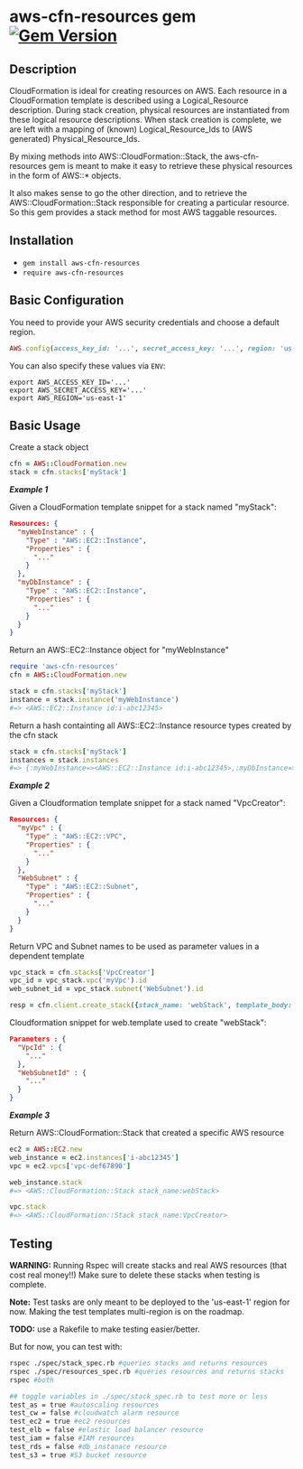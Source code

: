 aws-cfn-resources gem [![Gem Version](https://badge.fury.io/rb/aws-cfn-resources.svg)](http://badge.fury.io/rb/aws-cfn-resources)
=====================

## Description

CloudFormation is ideal for creating resources on AWS. Each resource in a CloudFormation template is described using a Logical_Resource description. During stack creation, physical resources are instantiated from these logical resource descriptions.  When stack creation is complete, we are left with a mapping of (known) Logical_Resource_Ids to (AWS generated) Physical_Resource_Ids.  

By mixing methods into AWS::CloudFormation::Stack, the aws-cfn-resources gem is meant to make it easy to retrieve these physical resources in the form of AWS::* objects.

It also makes sense to go the other direction, and to retrieve the AWS::CloudFormation::Stack responsible for creating a particular resource.  So this gem provides a stack method for most AWS taggable resources.

## Installation
* `gem install aws-cfn-resources`
* `require aws-cfn-resources`

## Basic Configuration

You need to provide your AWS security credentials and choose a default region.

```ruby
AWS.config(access_key_id: '...', secret_access_key: '...', region: 'us-east-1')
```

You can also specify these values via `ENV`:

    export AWS_ACCESS_KEY_ID='...'
    export AWS_SECRET_ACCESS_KEY='...'
    export AWS_REGION='us-east-1'

## Basic Usage

Create a stack object

```ruby
cfn = AWS::CloudFormation.new
stack = cfn.stacks['myStack']
```

***Example 1***

Given a CloudFormation template snippet for a stack named "myStack":
```json
Resources: {
  "myWebInstance" : {
    "Type" : "AWS::EC2::Instance",
    "Properties" : {
      "..."
    }
  },
  "myDbInstance" : {
    "Type" : "AWS::EC2::Instance",
    "Properties" : {
      "..."
    }
  }
}
```
Return an AWS::EC2::Instance object for "myWebInstance"
```ruby
require 'aws-cfn-resources'
cfn = AWS::CloudFormation.new

stack = cfn.stacks['myStack']
instance = stack.instance('myWebInstance')
#=> <AWS::EC2::Instance id:i-abc12345>
```

Return a hash containting all AWS::EC2::Instance resource types created by the cfn stack
```ruby
stack = cfn.stacks['myStack']
instances = stack.instances
#=> {:myWebInstance=><AWS::EC2::Instance id:i-abc12345>,:myDbInstance=><AWS::EC2::Instance id:i-def67890>}
```

***Example 2***

Given a Cloudformation template snippet for a stack named "VpcCreator":
```json
Resources: {
  "myVpc" : {
    "Type" : "AWS::EC2::VPC",
    "Properties" : {
      "..."
    }
  },
  "WebSubnet" : {
    "Type" : "AWS::EC2::Subnet",
    "Properties" : {
      "..."
    }
  }
}
```
Return VPC and Subnet names to be used as parameter values in a dependent template
```ruby
vpc_stack = cfn.stacks['VpcCreator']
vpc_id = vpc_stack.vpc('myVpc').id
web_subnet_id = vpc_stack.subnet('WebSubnet').id

resp = cfn.client.create_stack({stack_name: 'webStack', template_body: web_template, parameters: [{ParameterKey: "VpcId", ParameterValue: vpc_id}, {ParameterKey: "WebSubnetId", ParameterValue: web_subnet_id}] })
```
Cloudformation snippet for web.template used to create "webStack":
```json
Parameters : {
  "VpcId" : {
    "..."
  },
  "WebSubnetId" : {
    "..."
  }
}
```

***Example 3***

Return AWS::CloudFormation::Stack that created a specific AWS resource

```ruby
ec2 = AWS::EC2.new
web_instance = ec2.instances['i-abc12345']
vpc = ec2.vpcs['vpc-def67890']

web_instance.stack
#=> <AWS::CloudFormation::Stack stack_name:webStack> 

vpc.stack
#=> <AWS::CloudFormation::Stack stack_name:VpcCreator>
```

## Testing
**WARNING:** Running Rspec will create stacks and real AWS resources (that cost real money!!)  Make sure to delete these stacks when testing is complete.

**Note:** Test tasks are only meant to be deployed to the 'us-east-1' region for now.  Making the test templates multi-region is on the roadmap.

**TODO:** use a Rakefile to make testing easier/better.

But for now, you can test with:

```sh
rspec ./spec/stack_spec.rb #queries stacks and returns resources
rspec ./spec/resources_spec.rb #queries resources and returns stacks 
rspec #both 

## toggle variables in ./spec/stack_spec.rb to test more or less
test_as = true #autoscaling resources
test_cw = false #cloudwatch alarm resource
test_ec2 = true #ec2 resources
test_elb = false #elastic load balancer resource
test_iam = false #IAM resources
test_rds = false #db_instanace resource
test_s3 = true #S3 bucket resource
```




